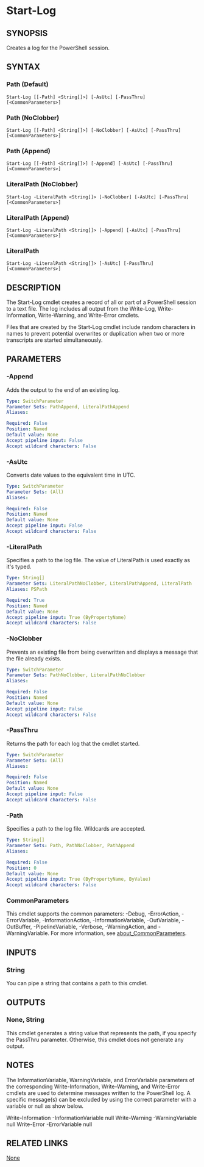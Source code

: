 ﻿---
external help file: ScriptFramework-help.xml
Module Name: ScriptFramework
online version: https://github.com/CodeAJGit/posh/blob/master/Modules/ScriptFramework/docs/Start-Log.md
schema: 2.0.0
---

# Start-Log

## SYNOPSIS
Creates a log for the PowerShell session.

## SYNTAX

### Path (Default)
```
Start-Log [[-Path] <String[]>] [-AsUtc] [-PassThru] [<CommonParameters>]
```

### Path (NoClobber)
```
Start-Log [[-Path] <String[]>] [-NoClobber] [-AsUtc] [-PassThru] [<CommonParameters>]
```

### Path (Append)
```
Start-Log [[-Path] <String[]>] [-Append] [-AsUtc] [-PassThru] [<CommonParameters>]
```

### LiteralPath (NoClobber)
```
Start-Log -LiteralPath <String[]> [-NoClobber] [-AsUtc] [-PassThru] [<CommonParameters>]
```

### LiteralPath (Append)
```
Start-Log -LiteralPath <String[]> [-Append] [-AsUtc] [-PassThru] [<CommonParameters>]
```

### LiteralPath
```
Start-Log -LiteralPath <String[]> [-AsUtc] [-PassThru] [<CommonParameters>]
```

## DESCRIPTION
The Start-Log cmdlet creates a record of all or part of a PowerShell session to a text file. The log includes all output from the Write-Log, Write-Information, Write-Warning, and Write-Error cmdlets.

Files that are created by the Start-Log cmdlet include random characters in names to prevent potential overwrites or duplication when two or more transcripts are started simultaneously.

## PARAMETERS

### -Append
Adds the output to the end of an existing log.

```yaml
Type: SwitchParameter
Parameter Sets: PathAppend, LiteralPathAppend
Aliases:

Required: False
Position: Named
Default value: None
Accept pipeline input: False
Accept wildcard characters: False
```

### -AsUtc
Converts date values to the equivalent time in UTC.

```yaml
Type: SwitchParameter
Parameter Sets: (All)
Aliases:

Required: False
Position: Named
Default value: None
Accept pipeline input: False
Accept wildcard characters: False
```

### -LiteralPath
Specifies a path to the log file. The value of LiteralPath is used exactly as it's typed.

```yaml
Type: String[]
Parameter Sets: LiteralPathNoClobber, LiteralPathAppend, LiteralPath
Aliases: PSPath

Required: True
Position: Named
Default value: None
Accept pipeline input: True (ByPropertyName)
Accept wildcard characters: False
```

### -NoClobber
Prevents an existing file from being overwritten and displays a message that the file already exists.

```yaml
Type: SwitchParameter
Parameter Sets: PathNoClobber, LiteralPathNoClobber
Aliases:

Required: False
Position: Named
Default value: None
Accept pipeline input: False
Accept wildcard characters: False
```

### -PassThru
Returns the path for each log that the cmdlet started.

```yaml
Type: SwitchParameter
Parameter Sets: (All)
Aliases:

Required: False
Position: Named
Default value: None
Accept pipeline input: False
Accept wildcard characters: False
```

### -Path
Specifies a path to the log file. Wildcards are accepted.

```yaml
Type: String[]
Parameter Sets: Path, PathNoClobber, PathAppend
Aliases:

Required: False
Position: 0
Default value: None
Accept pipeline input: True (ByPropertyName, ByValue)
Accept wildcard characters: False
```

### CommonParameters
This cmdlet supports the common parameters: -Debug, -ErrorAction, -ErrorVariable, -InformationAction, -InformationVariable, -OutVariable, -OutBuffer, -PipelineVariable, -Verbose, -WarningAction, and -WarningVariable. For more information, see [about_CommonParameters](http://go.microsoft.com/fwlink/?LinkID=113216).

## INPUTS

### String
You can pipe a string that contains a path to this cmdlet.

## OUTPUTS

### None, String
This cmdlet generates a string value that represents the path, if you specify the PassThru parameter. Otherwise, this cmdlet does not generate any output.

## NOTES
The InformationVariable, WarningVariable, and ErrorVariable parameters of the corresponding Write-Information, Write-Warning, and Write-Error cmdlets are used to determine messages written to the PowerShell log. A specific message(s) can be excluded by using the correct parameter with a variable or null as show below.

Write-Information -InformationVariable null
Write-Warning -WarningVariable null
Write-Error -ErrorVariable null

## RELATED LINKS
[None]()
